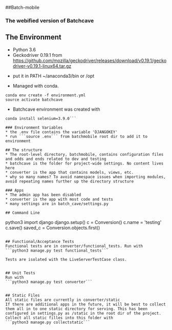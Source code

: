 ##Batch-mobile
### The webified version of Batchcave

## The Environment
* Python 3.6
* Geckodriver 0.19.1 from https://github.com/mozilla/geckodriver/releases/download/v0.19.1/geckodriver-v0.19.1-linux64.tar.gz
- put it in PATH ~/anaconda3/bin or /opt
* Managed with conda. 
```
conda env create -f environment.yml
source activate batchcave
```
* Batchcave environment was created with
```conda install django=1.11.3
conda install selenium=3.9.0```

### Environment Variables
* the .env file contains the variable 'DJANGOKEY' 
* run ```source .env``` from batchmobile root dir to add it to environment

## The structure
* The root-level directory, batchmobile, contains configuration files and odds and ends related to dev and testing
* batchcave is the folder for project-wide settings. No content lives here
* converter is the app that contains models, views, etc.
* why so many names? To avoid namespace issues when importing modules, avoid repeating names further up the directory structure

### Apps
* The admin app has been disabled
* converter is the app with most code and tests
* many settings are in batch_cave/settings.py

## Command Line
```
python3
import django
django.setup()
c = Conversion()
c.name = 'testing'
c.save()
saved_c = Conversion.objects.first()
```

## Functional/Acceptance Tests
Functional tests are in converter/functional_tests. Run with
```python3 manage.py test functional_tests```

Tests are isolated with the LiveServerTestCase class.


## Unit Tests
Run with
```python3 manage.py test converter```


## Static Files
All static files are currently in converter/static
If there are additional apps in the future, it will be best to collect them all in to one static directory for serving. This has been configured in settings.py as /static in the root dir of the project. Collect all static filles into this folder with
```python3 manage.py collectstatic```

